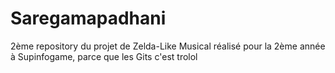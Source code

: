 # Saregamapadhani
2ème repository du projet de Zelda-Like Musical réalisé pour la 2ème année à Supinfogame, parce que les Gits c'est trolol
